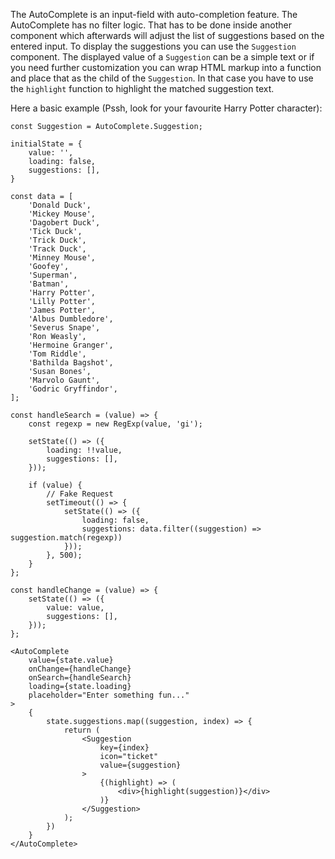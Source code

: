 The AutoComplete is an input-field with auto-completion feature. The AutoComplete has no filter logic. That has to be 
done inside another component which afterwards will adjust the list of suggestions based on the entered input. 
To display the suggestions you can use the `Suggestion` component. The displayed value of a `Suggestion` can be a 
simple text or if you need further customization you can wrap HTML markup into a function and place that as the child 
of the `Suggestion`. In that case you have to use the `highlight` function to highlight the matched suggestion text.

Here a basic example (Pssh, look for your favourite Harry Potter character):

```
const Suggestion = AutoComplete.Suggestion;

initialState = {
    value: '',
    loading: false,
    suggestions: [],
}

const data = [
    'Donald Duck',
    'Mickey Mouse',
    'Dagobert Duck',
    'Tick Duck',
    'Trick Duck',
    'Track Duck',
    'Minney Mouse',
    'Goofey',
    'Superman',
    'Batman',
    'Harry Potter',
    'Lilly Potter',
    'James Potter',
    'Albus Dumbledore',
    'Severus Snape',
    'Ron Weasly',
    'Hermoine Granger',
    'Tom Riddle',
    'Bathilda Bagshot',
    'Susan Bones',
    'Marvolo Gaunt',
    'Godric Gryffindor',
];

const handleSearch = (value) => {
    const regexp = new RegExp(value, 'gi');

    setState(() => ({
        loading: !!value,
        suggestions: [],
    }));
    
    if (value) {
        // Fake Request
        setTimeout(() => {
            setState(() => ({
                loading: false,
                suggestions: data.filter((suggestion) => suggestion.match(regexp))
            }));
        }, 500);
    }
};

const handleChange = (value) => {
    setState(() => ({
        value: value,
        suggestions: [],
    }));
};

<AutoComplete
    value={state.value}
    onChange={handleChange}
    onSearch={handleSearch}
    loading={state.loading}
    placeholder="Enter something fun..."
>
    {
        state.suggestions.map((suggestion, index) => {
            return (
                <Suggestion
                    key={index}
                    icon="ticket"
                    value={suggestion}
                >
                    {(highlight) => (
                        <div>{highlight(suggestion)}</div>
                    )}
                </Suggestion>
            );
        })
    }
</AutoComplete>
```
